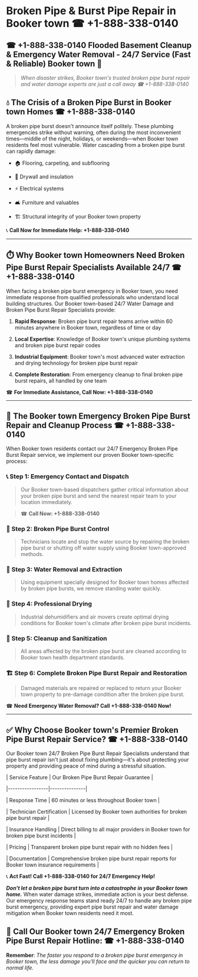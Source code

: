 # Broken Pipe & Burst Pipe Repair in Booker town ☎ +1-888-338-0140  
## ☎ +1-888-338-0140 Flooded Basement Cleanup & Emergency Water Removal - 24/7 Service (Fast & Reliable) Booker town 🚨  

> *When disaster strikes, Booker town's trusted broken pipe burst repair and water damage experts are just a call away ☎ +1-888-338-0140*  

## 💧 The Crisis of a Broken Pipe Burst in Booker town Homes ☎ +1-888-338-0140  

A broken pipe burst doesn't announce itself politely. These plumbing emergencies strike without warning, often during the most inconvenient times—middle of the night, holidays, or weekends—when Booker town residents feel most vulnerable. Water cascading from a broken pipe burst can rapidly damage:  

* 🏠 Flooring, carpeting, and subflooring  
* 🧱 Drywall and insulation  
* ⚡ Electrical systems  
* 🛋️ Furniture and valuables  
* 🏗️ Structural integrity of your Booker town property  

📞 **Call Now for Immediate Help: +1-888-338-0140**  

---  

## ⏱️ Why Booker town Homeowners Need Broken Pipe Burst Repair Specialists Available 24/7 ☎ +1-888-338-0140  

When facing a broken pipe burst emergency in Booker town, you need immediate response from qualified professionals who understand local building structures. Our Booker town-based 24/7 Water Damage and Broken Pipe Burst Repair Specialists provide:  

1. **Rapid Response**: Broken pipe burst repair teams arrive within 60 minutes anywhere in Booker town, regardless of time or day  
2. **Local Expertise**: Knowledge of Booker town's unique plumbing systems and broken pipe burst repair codes  
3. **Industrial Equipment**: Booker town's most advanced water extraction and drying technology for broken pipe burst repair  
4. **Complete Restoration**: From emergency cleanup to final broken pipe burst repairs, all handled by one team  

☎ **For Immediate Assistance, Call Now: +1-888-338-0140**  

---  

## 🔧 The Booker town Emergency Broken Pipe Burst Repair and Cleanup Process ☎ +1-888-338-0140  

When Booker town residents contact our 24/7 Emergency Broken Pipe Burst Repair service, we implement our proven Booker town-specific process:  

### 📞 Step 1: Emergency Contact and Dispatch  
> Our Booker town-based dispatchers gather critical information about your broken pipe burst and send the nearest repair team to your location immediately.  
> ☎ **Call Now: +1-888-338-0140**  

### 🚿 Step 2: Broken Pipe Burst Control  
> Technicians locate and stop the water source by repairing the broken pipe burst or shutting off water supply using Booker town-approved methods.  

### 🌊 Step 3: Water Removal and Extraction  
> Using equipment specially designed for Booker town homes affected by broken pipe bursts, we remove standing water quickly.  

### 💨 Step 4: Professional Drying  
> Industrial dehumidifiers and air movers create optimal drying conditions for Booker town's climate after broken pipe burst incidents.  

### 🧼 Step 5: Cleanup and Sanitization  
> All areas affected by the broken pipe burst are cleaned according to Booker town health department standards.  

### 🏗️ Step 6: Complete Broken Pipe Burst Repair and Restoration  
> Damaged materials are repaired or replaced to return your Booker town property to pre-damage condition after the broken pipe burst.  

☎ **Need Emergency Water Removal? Call +1-888-338-0140 Now!**  

---  

## ✅ Why Choose Booker town's Premier Broken Pipe Burst Repair Service? ☎ +1-888-338-0140  

Our Booker town 24/7 Broken Pipe Burst Repair Specialists understand that pipe burst repair isn't just about fixing plumbing—it's about protecting your property and providing peace of mind during a stressful situation.  

| Service Feature | Our Broken Pipe Burst Repair Guarantee |  
|-----------------|---------------|  
| Response Time | 60 minutes or less throughout Booker town |  
| Technician Certification | Licensed by Booker town authorities for broken pipe burst repair |  
| Insurance Handling | Direct billing to all major providers in Booker town for broken pipe burst incidents |  
| Pricing | Transparent broken pipe burst repair with no hidden fees |  
| Documentation | Comprehensive broken pipe burst repair reports for Booker town insurance requirements |  

📞 **Act Fast! Call +1-888-338-0140 for 24/7 Emergency Help!**  

***Don't let a broken pipe burst turn into a catastrophe in your Booker town home.*** When water damage strikes, immediate action is your best defense. Our emergency response teams stand ready 24/7 to handle any broken pipe burst emergency, providing expert pipe burst repair and water damage mitigation when Booker town residents need it most.  

## 📱 Call Our Booker town 24/7 Emergency Broken Pipe Burst Repair Hotline: ☎ +1-888-338-0140  

**Remember**: *The faster you respond to a broken pipe burst emergency in Booker town, the less damage you'll face and the quicker you can return to normal life.*